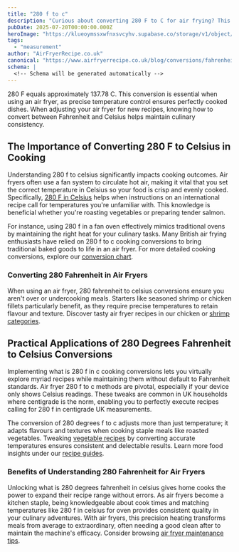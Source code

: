 ```yaml
---
title: "280 f to c"
description: "Curious about converting 280 F to C for air frying? This guide dives into the conversion, offering insights for your cooking adventures. Master the temperature details to achieve perfect meals every time."
pubDate: 2025-07-20T00:00:00.000Z
heroImage: "https://klueoymssxwfnxsvcyhv.supabase.co/storage/v1/object/public/Shmucket/280-f-to-c.png"
tags:
  - "measurement"
author: "AirFryerRecipe.co.uk"
canonical: "https://www.airfryerrecipe.co.uk/blog/conversions/fahrenheit-to-celsius/280-f-to-c"
schema: |
  <!-- Schema will be generated automatically -->
---
```


<p id="">280 F equals approximately 137.78 C. This conversion is essential when using an air fryer, as precise temperature control ensures perfectly cooked dishes. When adjusting your air fryer for new recipes, knowing how to convert between Fahrenheit and Celsius helps maintain culinary consistency.</p><h2 id="">The Importance of Converting 280 F to Celsius in Cooking</h2><p id="">Understanding 280 f to celsius significantly impacts cooking outcomes. Air fryers often use a fan system to circulate hot air, making it vital that you set the correct temperature in Celsius so your food is crisp and evenly cooked. Specifically, <a href="https://www.airfryerrecipe.co.uk/" id="">280 F in Celsius</a> helps when instructions on an international recipe call for temperatures you're unfamiliar with. This knowledge is beneficial whether you're roasting vegetables or preparing tender salmon.</p><p id="">For instance, using 280 f in a fan oven effectively mimics traditional ovens by maintaining the right heat for your culinary tasks. Many British air frying enthusiasts have relied on 280 f to c cooking conversions to bring traditional baked goods to life in an air fryer. For more detailed cooking conversions, explore our <a href="https://www.airfryerrecipe.co.uk/air-fryer-conversion-chart" id="">conversion chart</a>.</p><h3 id="">Converting 280 Fahrenheit in Air Fryers</h3><p id="">When using an air fryer, 280 fahrenheit to celsius conversions ensure you aren't over or undercooking meals. Starters like seasoned shrimp or chicken fillets particularly benefit, as they require precise temperatures to retain flavour and texture. Discover tasty air fryer recipes in our chicken or <a href="https://www.airfryerrecipe.co.uk/recipe-category/chicken" id="">shrimp categories</a>.</p><h2 id="">Practical Applications of 280 Degrees Fahrenheit to Celsius Conversions</h2><p id="">Implementing what is 280 f in c cooking conversions lets you virtually explore myriad recipes while maintaining them without default to Fahrenheit standards. Air fryer 280 f to c methods are pivotal, especially if your device only shows Celsius readings. These tweaks are common in UK households where centigrade is the norm, enabling you to perfectly execute recipes calling for 280 f in centigrade UK measurements.</p><p id="">The conversion of 280 degrees f to c adjusts more than just temperature; it adapts flavours and textures when cooking staple meals like roasted vegetables. Tweaking <a href="https://www.airfryerrecipe.co.uk/recipe-category/vegetables" id="">vegetable recipes</a> by converting accurate temperatures ensures consistent and delectable results. Learn more food insights under our <a href="https://www.airfryerrecipe.co.uk/recipes" id="">recipe guides</a>.</p><h3 id="">Benefits of Understanding 280 Fahrenheit for Air Fryers</h3><p id="">Unlocking what is 280 degrees fahrenheit in celsius gives home cooks the power to expand their recipe range without errors. As air fryers become a kitchen staple, being knowledgeable about cook times and matching temperatures like 280 f in celsius for oven provides consistent quality in your culinary adventures. With air fryers, this precision heating transforms meals from average to extraordinary, often needing a good clean after to maintain the machine's efficacy. Consider browsing <a href="https://www.airfryerrecipe.co.uk/air-fryer-cleaner" id="">air fryer maintenance tips</a>.</p>
